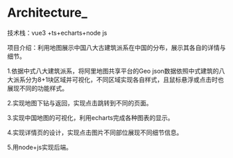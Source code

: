 # Architecture_

技术栈：vue3 +ts+echarts+node js

项目介绍：利用地图展示中国八大古建筑派系在中国的分布，展示其各自的详情与细节。

1.依据中式八大建筑派系，将阿里地图共享平台的Geo json数据依照中式建筑的八大派系分为8+1块区域并可视化，不同区域实现各自样式，且鼠标悬浮或点击时也展现不同的功能样式。

2.实现地图下钻与返回，实现点击跳转到不同的页面。

3.实现中国地图的可视化，利用echarts完成各种图表的显示。

4.实现详情页的设计，实现点击图片不同部位展现不同细节信息。

5.用node+js实现后端。
